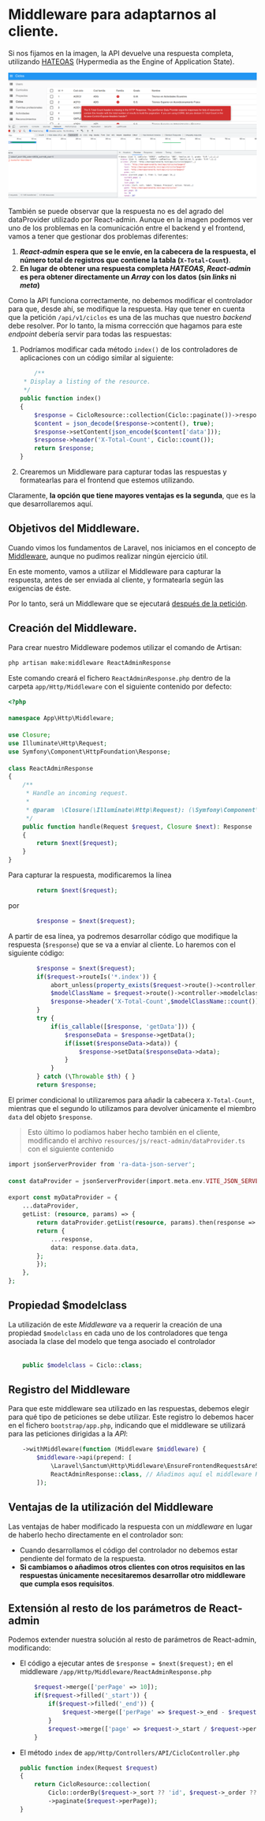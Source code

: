 # Middleware para adaptarnos al cliente.

Si nos fijamos en la imagen, la API devuelve una respuesta completa, utilizando [HATEOAS](https://es.wikipedia.org/wiki/HATEOAS) (Hypermedia as the Engine of Application State).

![Respuesta obtenida por /api/v1/ciclos](../0613_Servidor/images/x_total_count_error.png)

También se puede observar que la respuesta no es del agrado del dataProvider utilizado por React-admin. Aunque en la imagen podemos ver uno de los problemas en la comunicación entre el backend y el frontend, vamos a tener que gestionar dos problemas diferentes:

1. **_React-admin_ espera que se le envíe, en la cabecera de la respuesta, el número total de registros que contiene la tabla (`X-Total-Count`)**.
2. **En lugar de obtener una respuesta completa _HATEOAS_, _React-admin_ es pera obtener directamente un _Array_ con los datos (sin _links_ ni _meta_)**

Como la API funciona correctamente, no debemos modificar el controlador para que, desde ahí, se modifique la respuesta. Hay que tener en cuenta que la petición `/api/v1/ciclos` es una de las muchas que nuestro _backend_ debe resolver. Por lo tanto, la misma corrección que hagamos para este _endpoint_ debería servir para todas las respuestas:

1. Podríamos modificar cada método `index()` de los controladores de aplicaciones con un código similar al siguiente:
    ```php
        /**
     * Display a listing of the resource.
     */
    public function index()
    {
        $response = CicloResource::collection(Ciclo::paginate())->response();
        $content = json_decode($response->content(), true);
        $response->setContent(json_encode($content['data']));
        $response->header('X-Total-Count', Ciclo::count());
        return $response;
    }
    ```
2. Crearemos un Middleware para capturar todas las respuestas y formatearlas para el frontend que estemos utilizando.

Claramente, **la opción que tiene mayores ventajas es la segunda**, que es la que desarrollaremos aquí.

## Objetivos del Middleware.

Cuando vimos los fundamentos de Laravel, nos iniciamos en el concepto de [Middleware](./032_middlewares.md), aunque no pudimos realizar ningún ejercicio útil.

En este momento, vamos a utilizar el Middleware para capturar la respuesta, antes de ser enviada al cliente, y formatearla según las exigencias de éste.

Por lo tanto, será un Middleware que se ejecutará [después de la petición](./032_middlewares.md#middleware-antes-o-después-de-la-petición).

## Creación del Middleware.

Para crear nuestro Middleware podemos utilizar el comando de Artisan:

```bash
php artisan make:middleware ReactAdminResponse
```

Este comando creará el fichero `ReactAdminResponse.php` dentro de la carpeta `app/Http/Middleware` con el siguiente contenido por defecto:

```php
<?php

namespace App\Http\Middleware;

use Closure;
use Illuminate\Http\Request;
use Symfony\Component\HttpFoundation\Response;

class ReactAdminResponse
{
    /**
     * Handle an incoming request.
     *
     * @param  \Closure(\Illuminate\Http\Request): (\Symfony\Component\HttpFoundation\Response)  $next
     */
    public function handle(Request $request, Closure $next): Response
    {
        return $next($request);
    }
}

```

Para capturar la respuesta, modificaremos la línea

```php
        return $next($request);
```

por

```php
        $response = $next($request);
```

A partir de esa línea, ya podremos desarrollar código que modifique la respuesta (`$response`) que se va a enviar al cliente. Lo haremos con el siguiente código:

```php
        $response = $next($request);
        if($request->routeIs('*.index')) {
            abort_unless(property_exists($request->route()->controller, 'modelclass'), 500, "It must exists a modelclass property in the controller.");
            $modelClassName = $request->route()->controller->modelclass;
            $response->header('X-Total-Count',$modelClassName::count());
        }
        try {
            if(is_callable([$response, 'getData'])) {
                $responseData = $response->getData();
                if(isset($responseData->data)) {
                    $response->setData($responseData->data);
                }
            }
        } catch (\Throwable $th) { }
        return $response;
```

El primer condicional lo utilizaremos para añadir la cabecera `X-Total-Count`, mientras que el segundo lo utilizamos para devolver únicamente el miembro `data` del objeto `$response`.

> Esto último lo podíamos haber hecho también en el cliente, modificando el archivo `resources/js/react-admin/dataProvider.ts` con el siguiente contenido

```php
import jsonServerProvider from 'ra-data-json-server';

const dataProvider = jsonServerProvider(import.meta.env.VITE_JSON_SERVER_URL);

export const myDataProvider = {
    ...dataProvider,
    getList: (resource, params) => {
        return dataProvider.getList(resource, params).then(response => {
        return {
            ...response,
            data: response.data.data,
        };
        });
    },
};
```

## Propiedad $modelclass

La utilización de este _Middleware_ va a requerir la creación de una propiedad `$modelclass` en cada uno de los controladores que tenga asociada la clase del modelo que tenga asociado el controlador

```php

    public $modelclass = Ciclo::class;
```

## Registro del Middleware

Para que este middleware sea utilizado en las respuestas, debemos elegir para qué tipo de peticiones se debe utilizar. Este registro lo debemos hacer en el fichero `bootstrap/app.php`, indicando que el middleware se utilizará para las peticiones dirigidas a la _API_:

```php
    ->withMiddleware(function (Middleware $middleware) {
        $middleware->api(prepend: [
            \Laravel\Sanctum\Http\Middleware\EnsureFrontendRequestsAreStateful::class,
            ReactAdminResponse::class, // Añadimos aquí el middleware ReactAdminResponse
        ]);
```

## Ventajas de la utilización del Middleware

Las ventajas de haber modificado la respuesta con un _middleware_ en lugar de haberlo hecho directamente en el controlador son:

- Cuando desarrollamos el código del controlador no debemos estar pendiente del formato de la respuesta.
- **Si cambiamos o añadimos otros clientes con otros requisitos en las respuestas únicamente necesitaremos desarrollar otro middleware que cumpla esos requisitos**.

## Extensión al resto de los parámetros de React-admin

Podemos extender nuestra solución al resto de parámetros de React-admin, modificando:

- El código a ejecutar antes de `$response = $next($request);` en el middleware `/app/Http/Middleware/ReactAdminResponse.php`
    ```php
        $request->merge(['perPage' => 10]);
        if($request->filled('_start')) {
            if($request->filled('_end')) {
                $request->merge(['perPage' => $request->_end - $request->_start]);
            }
            $request->merge(['page' => $request->_start / $request->perPage + 1]);
        }
    ```
- El método `index` de `app/Http/Controllers/API/CicloController.php`
    ```php
    public function index(Request $request)
    {
        return CicloResource::collection(
            Ciclo::orderBy($request->_sort ?? 'id', $request->_order ?? 'asc')
            ->paginate($request->perPage));
    }
    ```